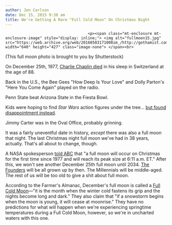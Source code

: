 ```yaml
---
author: Jen Carlson
date: Dec 15, 2015 9:38 am
title: We're Getting A Rare "Full Cold Moon" On Christmas Night
---
```


	
										<p><span class="mt-enclosure mt-enclosure-image" style="display: inline;"> <img alt="fullmoon15.jpg" src="https://web.archive.org/web/20160503171008im_/http://gothamist.com/attachments/arts_jen/fullmoon15.jpg" width="640" height="427" class="image-none"> </span><br>
<span class="photo_caption">(This full moon photo is brought to you by Shutterstock)</span></p>

<p>On December 25th, 1977, <a href="https://web.archive.org/web/20160503171008/http://news.bbc.co.uk/onthisday/hi/dates/stories/december/25/newsid_2542000/2542535.stm">Charlie Chaplin died</a> in his sleep in Switzerland at the age of 88.</p>

<p>Back in the U.S., the Bee Gees &quot;How Deep Is Your Love&quot; and Dolly Parton&apos;s &quot;Here You Come Again&quot; played on the radio.</p>

<p>Penn State beat Arizona State in the Fiesta Bowl.</p>

<p>Kids were hoping to find <em>Star Wars</em> action figures under the tree... <a href="https://web.archive.org/web/20160503171008/https://www.yahoo.com/movies/the-first-worst-star-wars-christmas-a-look-182628649.html">but found disappointment instead</a>.</p>

<p>Jimmy Carter was in the Oval Office, probably grinning.</p>

<p>It was a fairly uneventful date in history, <em>except</em> there was also a full moon that night. The last Christmas night full moon we&apos;ve had in 38 years, actually. That&apos;s all about to change, though. </p>

<p>A NASA spokesperson <a href="https://web.archive.org/web/20160503171008/http://abcnews.go.com/US/full-moon-light-christmas-time-1977/story?id=35724307">told ABC</a> that &quot;a full moon will occur on Christmas for the first time since 1977 and will reach its peak size at 6:11 a.m. ET.&quot; After this, we won&apos;t see another December 25th full moon until 2034. <a href="https://web.archive.org/web/20160503171008/http://gothamist.com/2015/12/02/mtv_and_gen_z_can_go_2_hell.php">The Founders</a> will be all grown up by then. The Millennials will be middle-aged. The rest of us will be too old to give a shit about full moon.</p>

<p>According to the Farmer&apos;s Almanac, December&apos;s full moon is called a <a href="https://web.archive.org/web/20160503171008/http://www.almanac.com/content/cold-moon-december-full-moon-phases">Full Cold Moon</a>&#x2014;&quot;it is the month when the winter cold fastens its grip and the nights become long and dark.&quot; They also claim that &quot;if a snowstorm begins when the moon is young, it will cease at moonrise.&quot; They have no predictions for what will happen when we&apos;re experiencing springtime temperatures during a Full Cold Moon, however, so we&apos;re in uncharted waters with this one.</p>					
										
									
				